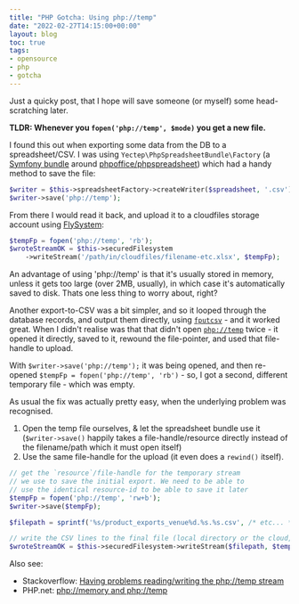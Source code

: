 ```yaml
---
title: "PHP Gotcha: Using php://temp"
date: "2022-02-27T14:15:00+00:00"
layout: blog
toc: true
tags:
- opensource
- php
- gotcha
---
```


Just a quicky post, that I hope will save someone (or myself) some head-scratching later. 

**TLDR: Whenever you `fopen('php://temp', $mode)` you get a new file.**

I found this out when exporting some data from the DB to a spreadsheet/CSV. I was using `Yectep\PhpSpreadsheetBundle\Factory` (a [Symfony bundle](https://github.com/eightyknots/phpspreadsheet-bundle/) around [phpoffice/phpspreadsheet](https://github.com/PHPOffice/PhpSpreadsheet)) which had a handy method to save the file:

```php
$writer = $this->spreadsheetFactory->createWriter($spreadsheet, '.csv');
$writer->save('php://temp');
```

From there I would read it back, and upload it to a cloudfiles storage account using [FlySystem](https://github.com/thephpleague/flysystem):

```php
$tempFp = fopen('php://temp', 'rb');
$wroteStreamOK = $this->securedFilesystem
    ->writeStream('/path/in/cloudfiles/filename-etc.xlsx', $tempFp);
```

An advantage of using 'php://temp' is that it's usually stored in memory, unless it gets too large (over 2MB, usually), in which case it's automatically saved to disk. Thats one less thing to worry about, right?

Another export-to-CSV was a bit simpler, and so it looped through the database records, and output them directly, using [`fputcsv`](https://www.php.net/manual/en/function.fputcsv.php) - and it worked great. When I didn't realise was that that didn't open [`php://temp`](https://www.php.net/manual/en/wrappers.php.php#refsect1-wrappers.php-examples) twice - it opened it directly, saved to it, rewound the file-pointer, and used that file-handle to upload.

With `$writer->save('php://temp');` it was being opened, and then re-opened `$tempFp = fopen('php://temp', 'rb')` - so, I got a second, different temporary file - which was empty.

As usual the fix was actually pretty easy, when the underlying problem was recognised.

1. Open the temp file ourselves, & let the spreadsheet bundle use it (`$writer->save()` happily takes a file-handle/resource directly instead of the filename/path which it must open itself)
2. Use the same file-handle for the upload (it even does a `rewind()` itself).

```php
// get the `resource`/file-handle for the temporary stream 
// we use to save the initial export. We need to be able to 
// use the identical resource-id to be able to save it later
$tempFp = fopen('php://temp', 'rw+b');
$writer->save($tempFp);

$filepath = sprintf('%s/product_exports_venue%d.%s.%s.csv', /* etc... */);

// write the CSV lines to the final file (local directory or the cloud, via Flysystem)
$wroteStreamOK = $this->securedFilesystem->writeStream($filepath, $tempFp);
```

Also see: 
* Stackoverflow: [Having problems reading/writing the php://temp stream](https://stackoverflow.com/a/5946711/6216)
* PHP.net: [php://memory and php://temp](https://www.php.net/manual/en/wrappers.php.php#wrappers.php.memory)
